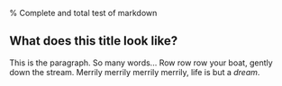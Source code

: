 % Complete and total test of markdown

## What does this title look like?
This is the paragraph. So many words... Row row row your boat, gently down the stream. Merrily merrily merrily merrily, life is but a *dream*.
